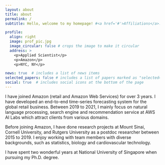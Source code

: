 ```yaml
---
layout: about
title: about
permalink: /
subtitle: Hello, welcome to my homepage! #<a href='#'>Affiliations</a>. Address. Contacts. Moto. Etc.

profile:
  align: right
  image: prof_pic.jpg
  image_circular: false # crops the image to make it circular
  address: >
    <p>Applied Scientist</p>
    <p>Amazon</p>
    <p>NYC, NY</p>

news: true  # includes a list of news items
selected_papers: false # includes a list of papers marked as "selected={true}"
social: true  # includes social icons at the bottom of the page
---
```


I have joined Amazon (retail and Amazon Web Services) for over 3 years. I have developed an end-to-end time-series forecasting system for the global retail business. Between 2019 to 2021, I mainly focus on natural language processing, search engine and recommendation service at AWS AI Labs which attract clients from various domains. 

Before joining Amazon, I have done research projects at Mount Sinai, Cornell University, and Rutgers University as a postdoc researcher between 2015 to 2019. I enjoy working with team members with diverse backgrounds, such as statistics, biology and cardiovascular technology.

I have spent two wonderful years at National University of Singapore when pursuing my Ph.D. degree.
